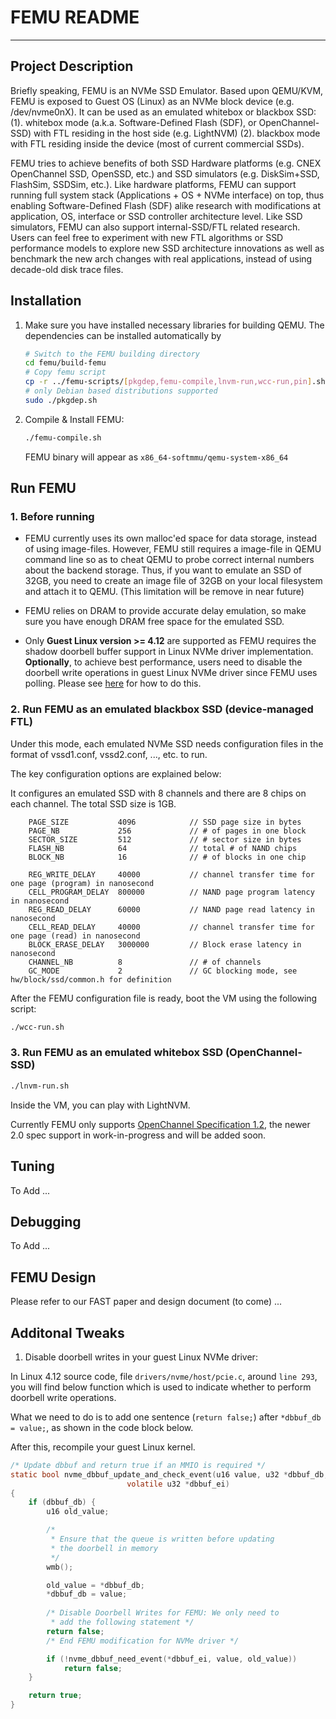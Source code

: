 FEMU README
===========
-------------------

Project Description
-------------------

Briefly speaking, FEMU is an NVMe SSD Emulator. Based upon QEMU/KVM, FEMU is exposed to Guest OS (Linux) as an NVMe block device (e.g. /dev/nvme0nX). It can be used as an emulated whitebox or blackbox SSD: (1). whitebox mode (a.k.a. Software-Defined Flash (SDF), or OpenChannel-SSD) with FTL residing in the host side (e.g. LightNVM) (2). blackbox mode with FTL residing inside the device (most of current commercial SSDs).

FEMU tries to achieve benefits of both SSD Hardware platforms (e.g. CNEX OpenChannel SSD, OpenSSD, etc.) and SSD simulators (e.g. DiskSim+SSD, FlashSim, SSDSim, etc.). Like hardware platforms, FEMU can support running full system stack (Applications + OS + NVMe interface) on top, thus enabling Software-Defined Flash (SDF) alike research with modifications at application, OS, interface or SSD controller architecture level. Like SSD simulators, FEMU can also support internal-SSD/FTL related research. Users can feel free to experiment with new FTL algorithms or SSD performance models to explore new SSD architecture innovations as well as benchmark the new arch changes with real applications, instead of using decade-old disk trace files.

Installation
------------


1. Make sure you have installed necessary libraries for building QEMU. The dependencies can be installed automatically by

	```bash
	# Switch to the FEMU building directory
	cd femu/build-femu
	# Copy femu script
	cp -r ../femu-scripts/[pkgdep,femu-compile,lnvm-run,wcc-run,pin].sh ../femu-scripts/ftk ../femu-scripts/vssd1.conf . 
	# only Debian based distributions supported
	sudo ./pkgdep.sh 
	```
		
2. Compile & Install FEMU:

	```bash
	./femu-compile.sh
	```
	FEMU binary will appear as ``x86_64-softmmu/qemu-system-x86_64``

Run FEMU
--------

### 1. Before running ###

- FEMU currently uses its own malloc'ed space for data storage, instead of using
image-files. However, FEMU still requires a image-file in QEMU command line so
as to cheat QEMU to probe correct internal numbers about the backend storage.
Thus, if you want to emulate an SSD of 32GB, you need to create an image file
of 32GB on your local filesystem and attach it to QEMU. (This limitation will be remove in near future)

- FEMU relies on DRAM to provide accurate delay emulation, so make sure you
  have enough DRAM free space for the emulated SSD.
  
- Only **Guest Linux version >= 4.12** are supported as FEMU requires the shadow doorbell buffer support in Linux NVMe driver implementation. **Optionally**, to achieve best performance, users need to disable the doorbell write operations in guest Linux NVMe driver since FEMU uses polling. Please see [here](#ddb) for how to do this. 

### 2. Run FEMU as an emulated blackbox SSD (device-managed FTL) ###

Under this mode, each emulated NVMe SSD needs configuration files in the format
of vssd1.conf, vssd2.conf, ..., etc. to run.

The key configuration options are explained below:

It configures an emulated SSD with 8 channels and there are 8 chips on each channel.
The total SSD size is 1GB.
	
    	PAGE_SIZE           4096            // SSD page size in bytes
    	PAGE_NB             256             // # of pages in one block
    	SECTOR_SIZE         512             // # sector size in bytes
    	FLASH_NB            64              // total # of NAND chips
    	BLOCK_NB            16              // # of blocks in one chip

    	REG_WRITE_DELAY     40000           // channel transfer time for one page (program) in nanosecond
    	CELL_PROGRAM_DELAY  800000          // NAND page program latency in nanosecond
    	REG_READ_DELAY      60000           // NAND page read latency in nanosecond
    	CELL_READ_DELAY     40000           // channel transfer time for one page (read) in nanosecond
    	BLOCK_ERASE_DELAY   3000000         // Block erase latency in nanosecond
    	CHANNEL_NB          8               // # of channels
    	GC_MODE             2               // GC blocking mode, see hw/block/ssd/common.h for definition
	
After the FEMU configuration file is ready, boot the VM using the following script:

```Bash
./wcc-run.sh
```

### 3. Run FEMU as an emulated whitebox SSD (OpenChannel-SSD) ###

```Bash
./lnvm-run.sh
```

Inside the VM, you can play with LightNVM. 

Currently FEMU only supports [OpenChannel Specification 1.2](http://lightnvm.io/docs/Open-ChannelSSDInterfaceSpecification12-final.pdf), the newer 2.0 spec support in work-in-progress and will be added soon.
  
Tuning
------
To Add ...


Debugging
---------
To Add ...

FEMU Design
-----------
Please refer to our FAST paper and design document (to come) ... 
  
  
Additonal Tweaks
----------------

1. <a name="ddb"></a>Disable doorbell writes in your guest Linux NVMe driver:

In Linux 4.12 source code, file ``drivers/nvme/host/pcie.c``, around ``line 293``, you will find below function which is used to indicate whether to perform doorbell write operations. 

What we need to do is to add one sentence (``return false;``) after ``*dbbuf_db = value;``, as shown in the code block below.

After this, recompile your guest Linux kernel. 

```C
/* Update dbbuf and return true if an MMIO is required */
static bool nvme_dbbuf_update_and_check_event(u16 value, u32 *dbbuf_db,
					      volatile u32 *dbbuf_ei)
{
	if (dbbuf_db) {
		u16 old_value;

		/*
		 * Ensure that the queue is written before updating
		 * the doorbell in memory
		 */
		wmb();

		old_value = *dbbuf_db;
		*dbbuf_db = value;
			
		/* Disable Doorbell Writes for FEMU: We only need to 
		 * add the following statement */
		return false;
		/* End FEMU modification for NVMe driver */

		if (!nvme_dbbuf_need_event(*dbbuf_ei, value, old_value))
			return false;
	}

	return true;
}
```




